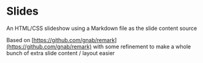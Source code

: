 # Slides

An HTML/CSS slideshow using a Markdown file as the slide content source

Based on [https://github.com/gnab/remark](https://github.com/gnab/remark) with some refinement to make a whole bunch of extra slide content / layout easier

